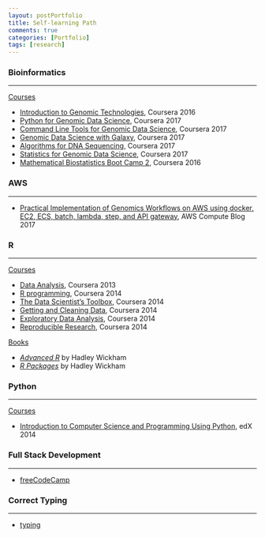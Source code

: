 ```yaml
---
layout: postPortfolio
title: Self-learning Path
comments: true
categories: [Portfolio]
tags: [research]
---  
```


### Bioinformatics

---------------------------------------

<u>Courses</u>

- [Introduction to Genomic Technologies](https://www.coursera.org/account/accomplishments/certificate/2QPUR3WNRJYA), Coursera 2016  
- [Python for Genomic Data Science](https://www.coursera.org/account/accomplishments/certificate/KGN34B7APAXF), Coursera 2017  
- [Command Line Tools for Genomic Data Science](https://www.coursera.org/account/accomplishments/certificate/57R39H5YY6TW), Coursera 2017  
- [Genomic Data Science with Galaxy](https://www.coursera.org/account/accomplishments/certificate/LJBRS323C733), Coursera 2017  
- [Algorithms for DNA Sequencing](https://www.coursera.org/account/accomplishments/certificate/LVPQU26BH3GX), Coursera 2017  
- [Statistics for Genomic Data Science](https://www.coursera.org/account/accomplishments/certificate/M9735NYAUH52), Coursera 2017  
- [Mathematical Biostatistics Boot Camp 2](https://www.coursera.org/learn/biostatistics-2), Coursera 2016


### AWS 

---------------------------------------

- [Practical Implementation of Genomics Workflows on AWS using docker, EC2, ECS, batch, lambda, step, and API gateway](https://aws.amazon.com/blogs/compute/building-high-throughput-genomics-batch-workflows-on-aws-introduction-part-1-of-4/), AWS Compute Blog 2017


### R

---------------------------------------

<u>Courses</u>

- [Data Analysis](https://www.coursera.org/course/dataanalysis), Coursera 2013
- [R programming](https://www.coursera.org/course/rprog), Coursera 2014
- [The Data Scientist’s Toolbox](https://www.coursera.org/course/datascitoolbox), Coursera 2014
- [Getting and Cleaning Data](https://www.coursera.org/course/getdata), Coursera 2014
- [Exploratory Data Analysis](https://www.coursera.org/course/exdata), Coursera 2014
- [Reproducible Research](https://www.coursera.org/course/repdata), Coursera 2014

<u>Books</u>

- [*Advanced R*](http://adv-r.had.co.nz) by Hadley Wickham
- [*R Packages*](http://r-pkgs.had.co.nz) by Hadley Wickham

### Python  

---------------------------------------

<u>Courses</u> 

- [Introduction to Computer Science and Programming Using Python](https://verify.edx.org/cert/dcb2d0a5fc6444a2b0209cf77688d2a3), edX 2014


### Full Stack Development

---------------------------------------

- [freeCodeCamp](https://www.freecodecamp.com/challenges/learn-how-free-code-camp-works)


### Correct Typing

---------------------------------------

- [typing](https://www.typing.com/student)